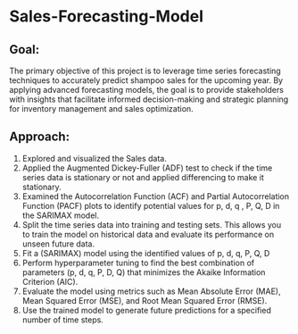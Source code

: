 # Sales-Forecasting-Model

## Goal:

The primary objective of this project is to leverage time series forecasting techniques to accurately predict shampoo sales for the upcoming year. By applying advanced forecasting models, the goal is to provide stakeholders with insights that facilitate informed decision-making and strategic planning for inventory management and sales optimization.


## Approach:

1. Explored and visualized the Sales data.
2. Applied the Augmented Dickey-Fuller (ADF) test to check if the time series data is stationary or not and applied  differencing to make it stationary.
3. Examined the Autocorrelation Function (ACF) and Partial Autocorrelation Function (PACF) plots to identify potential values for p, d,  q , P, Q, D in the SARIMAX model.
4. Split the time series data into training and testing sets. This allows you to train the model on historical data and evaluate its performance on unseen future data.
5. Fit a  (SARIMAX) model using the identified values of p, d, q, P, Q, D
6. Perform hyperparameter tuning to find the best combination of parameters (p, d, q, P, D, Q) that minimizes the Akaike Information Criterion (AIC).
7. Evaluate the model using metrics such as Mean Absolute Error (MAE), Mean Squared Error (MSE), and Root Mean Squared Error (RMSE).
8. Use the trained model to generate future predictions for a specified number of time steps.
